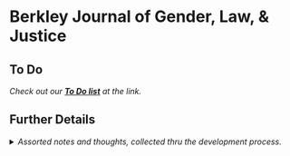 Berkley Journal of Gender, Law, & Justice
===

## To Do

_Check out our **[To Do list](./todo.md)** at the link._

## Further Details

<details>
<summary>
  <em>Assorted notes and thoughts, collected thru the development process.</em>
</summary>

### Setting a Base URL

The app's base URL is configured within the following files:

- `vue.config.js`
- `@/includes/use.router.js`
- `@/includes/WpApi.js`

</details>
